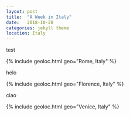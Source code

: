 ```yaml
---
layout: post
title:  "A Week in Italy"
date:   2018-10-28
categories: jekyll theme
location: Italy
---
```


test

{% include geoloc.html geo="Rome, Italy" %}

helo

{% include geoloc.html geo="Florence, Italy" %}

ciao

{% include geoloc.html geo="Venice, Italy" %}
